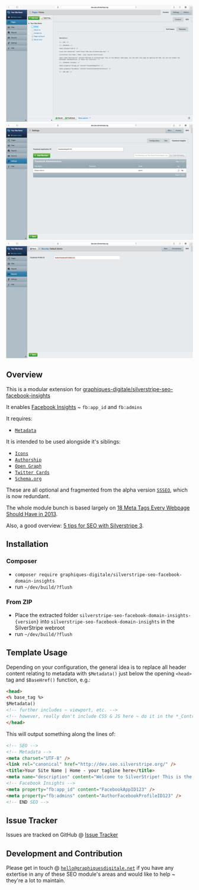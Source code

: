 ![Screenshot](screenshot-1.png)
![Screenshot](screenshot-2.png)
![Screenshot](screenshot-3.png)

## Overview ##

This is a modular extension for [graphiques-digitale/silverstripe-seo-facebook-insights](https://github.com/Graphiques-Digitale/silverstripe-seo-facebook-insights)

It enables [Facebook Insights](https://developers.facebook.com/docs/platforminsights/domains) ~ `fb:app_id` and `fb:admins`

It requires:
* [`Metadata`](https://github.com/Graphiques-Digitale/silverstripe-seo-metadata)

It is intended to be used alongside it's siblings:
* [`Icons`](https://github.com/Graphiques-Digitale/silverstripe-seo-icons)
* [`Authorship`](https://github.com/Graphiques-Digitale/silverstripe-seo-authorship)
* [`Open Graph`](https://github.com/Graphiques-Digitale/silverstripe-seo-open-graph)
* [`Twitter Cards`](https://github.com/Graphiques-Digitale/silverstripe-seo-twitter-cards)
* [`Schema.org`](https://github.com/Graphiques-Digitale/silverstripe-seo-schema-dot-org)

These are all optional and fragmented from the alpha version [`SSSEO`](https://github.com/Graphiques-Digitale/SSSEO), which is now redundant.

The whole module bunch is based largely on [18 Meta Tags Every Webpage Should Have in 2013][1].

Also, a good overview: [5 tips for SEO with Silverstripe 3][2].

## Installation ##

### Composer ###

* `composer require graphiques-digitale/silverstripe-seo-facebook-domain-insights`
* run `~/dev/build/?flush`

### From ZIP ###

* Place the extracted folder `silverstripe-seo-facebook-domain-insights-{version}` into `silverstripe-seo-facebook-domain-insights` in the SilverStripe webroot
* run `~/dev/build/?flush`

## Template Usage ##

Depending on your configuration, the general idea is to replace all header content relating to metadata with `$Metadata()` just below the opening `<head>` tag and `$BaseHref()` function, e.g.:

```html
<head>
<% base_tag %>
$Metadata()
<!-- further includes ~ viewport, etc. -->
<!-- however, really don't include CSS & JS here ~ do it in the *_Controller of this class -->
</head>
```

This will output something along the lines of:

```html
<!-- SEO -->
<!-- Metadata -->
<meta charset="UTF-8" />
<link rel="canonical" href="http://dev.seo.silverstripe.org/" />
<title>Your Site Name | Home - your tagline here</title>
<meta name="description" content="Welcome to SilverStripe! This is the default home page. You can edit this page by opening the CMS. You can now access the developer documentation, or begin the tutorials." />
<!-- Facebook Insights -->
<meta property="fb:app_id" content="FacebookAppID123" />
<meta property="fb:admins" content="AuthorFacebookProfileID123" />
<!-- END SEO -->
```

## Issue Tracker ##

Issues are tracked on GitHub @ [Issue Tracker](https://github.com/Graphiques-Digitale/silverstripe-seo-facebook-domain-insights/issues)

## Development and Contribution ##

Please get in touch @ [`hello@graphiquesdigitale.net`](mailto:hello@graphiquesdigitale.net) if you have any extertise in any of these SEO module's areas and would like to help ~ they're a lot to maintain.



[1]: https://www.iacquire.com/blog/18-meta-tags-every-webpage-should-have-in-2013
[2]: http://www.silverstripe.org/blog/5-tips-for-seo-with-silverstripe-3-/
[3]: http://moz.com/learn/seo/title-tag
[4]: https://github.com/audreyr/favicon-cheat-sheet
[5]: http://www.jonathantneal.com/blog/understand-the-favicon/
[6]: http://blogs.msdn.com/b/ie/archive/2012/06/08/high-quality-visuals-for-pinned-sites-in-windows-8.aspx
[7]: https://developers.facebook.com/docs/platforminsights/domains
[8]: http://ogp.me
[9]: https://dev.twitter.com/cards/overview
[10]: https://developers.google.com/+/web/snippet/
[11]: https://mathiasbynens.be/notes/touch-icons